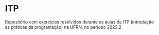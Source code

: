 # ITP

Repositório com exercícios resolvidos durante as aulas de ITP (introdução as práticas da programação) na UFRN, no período 2023.2


